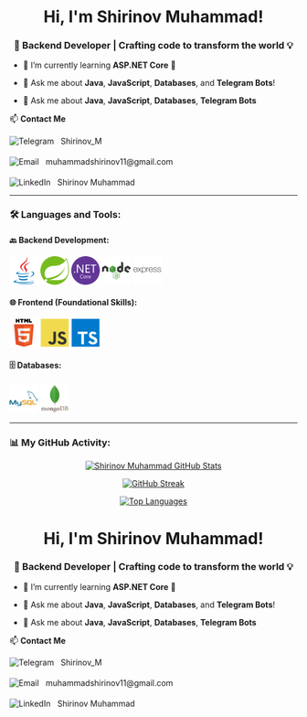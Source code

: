 <h1 align="center">Hi, I'm Shirinov Muhammad!</h1>
<h3 align="center">🚀 Backend Developer | Crafting code to transform the world 💡</h3>

- 🌱 I’m currently learning **ASP.NET Core** 🚀
- 💬 Ask me about **Java**, **JavaScript**, **Databases**, and **Telegram Bots**!


- 💬 Ask me about **Java**, **JavaScript**, **Databases**, **Telegram Bots**

📫 **Contact Me**

<p align="left">
  <a href="https://t.me/Shirinov_m" target="_blank" style="text-decoration: none;">
    <img src="https://cdn-icons-png.flaticon.com/512/2111/2111646.png" alt="Telegram" width="30" height="30" style="vertical-align: middle;"/>
    <span style="margin-left: 8px; vertical-align: middle;">Shirinov_M</span>
  </a>
  <br><br>
  <a href="mailto:shirinovmuhammad11@gmail.com" target="_blank" style="text-decoration: none;">
    <img src="https://cdn-icons-png.flaticon.com/512/732/732200.png" alt="Email" width="30" height="30" style="vertical-align: middle;"/>
    <span style="margin-left: 8px; vertical-align: middle;">muhammadshirinov11@gmail.com</span>
  </a>
<br></br>
<a href="https://www.linkedin.com/in/muhammad-shirinov-1a5b35366" target="_blank" style="text-decoration: none;">
  <img src="https://cdn-icons-png.flaticon.com/512/174/174857.png" alt="LinkedIn" width="30" height="30" style="vertical-align: middle;" />
  <span style="margin-left: 8px; vertical-align: middle;">Shirinov Muhammad</span>
</a>
</p>

---
### 🛠️ Languages and Tools:
#### 🔙 Backend Development:
<p align="left">
  <img src="https://raw.githubusercontent.com/devicons/devicon/master/icons/java/java-original.svg" alt="Java" width="50" height="50" title="Java - My Core Backend Language"/>
  <img src="https://raw.githubusercontent.com/devicons/devicon/master/icons/spring/spring-original.svg" alt="Spring" width="50" height="50" title="Spring Framework - Building Robust APIs"/>
  <img src="https://raw.githubusercontent.com/devicons/devicon/master/icons/dotnetcore/dotnetcore-original.svg" alt="ASP.NET Core" width="50" height="50" title="ASP.NET Core - Currently Learning and Exploring!"/>
  <img src="https://raw.githubusercontent.com/devicons/devicon/master/icons/nodejs/nodejs-original-wordmark.svg" alt="Node.js" width="50" height="50" title="Node.js - For Fast & Scalable Backends"/>
  <img src="https://raw.githubusercontent.com/devicons/devicon/master/icons/express/express-original-wordmark.svg" alt="Express" width="50" height="50" title="Express.js - Node.js Web Framework"/>
</p>

#### 🌐 Frontend (Foundational Skills):
<p align="left">
  <img src="https://raw.githubusercontent.com/devicons/devicon/master/icons/html5/html5-original-wordmark.svg" alt="HTML5" width="50" height="50" title="HTML5 - Web Structure"/>
  <img src="https://raw.githubusercontent.com/devicons/devicon/master/icons/javascript/javascript-original.svg" alt="JavaScript" width="50" height="50" title="JavaScript - Web Interactivity"/>
  <img src="https://raw.githubusercontent.com/devicons/devicon/master/icons/typescript/typescript-original.svg" alt="TypeScript" width="50" height="50" title="TypeScript - Scalable JavaScript"/>
</p>

#### 🗄️ Databases:
<p align="left">
  <img src="https://raw.githubusercontent.com/devicons/devicon/master/icons/mysql/mysql-original-wordmark.svg" alt="MySQL" width="50" height="50" title="MySQL - Relational Database"/>
  <img src="https://raw.githubusercontent.com/devicons/devicon/master/icons/mongodb/mongodb-original-wordmark.svg" alt="MongoDB" width="50" height="50" title="MongoDB - NoSQL Database"/>
</p>

---
### 📊 My GitHub Activity:

<p align="center">
  <a href="https://github.com/ShirinovMuhammad">
    <img src="https://github-readme-stats.vercel.app/api?username=ShirinovMuhammad&show_icons=true&theme=radical&include_all_commits=true&count_private=true" alt="Shirinov Muhammad GitHub Stats" />
  </a>
</p>

<p align="center">
  <a href="https://github.com/ShirinovMuhammad">
    <img src="https://github-readme-streak-stats.herokuapp.com/?user=ShirinovMuhammad&theme=radical" alt="GitHub Streak" />
  </a>
</p>

<p align="center">
  <a href="https://github.com/ShirinovMuhammad">
    <img src="https://github-readme-stats.vercel.app/api/top-langs/?username=ShirinovMuhammad&layout=compact&theme=radical" alt="Top Languages" />
  </a>
</p>


<h1 align="center">Hi, I'm Shirinov Muhammad!</h1>
<h3 align="center">🚀 Backend Developer | Crafting code to transform the world 💡</h3>

- 🌱 I’m currently learning **ASP.NET Core** 🚀
- 💬 Ask me about **Java**, **JavaScript**, **Databases**, and **Telegram Bots**!


- 💬 Ask me about **Java**, **JavaScript**, **Databases**, **Telegram Bots**

📫 **Contact Me**

<p align="left">
  <a href="https://t.me/Shirinov_m" target="_blank" style="text-decoration: none;">
    <img src="https://cdn-icons-png.flaticon.com/512/2111/2111646.png" alt="Telegram" width="30" height="30" style="vertical-align: middle;"/>
    <span style="margin-left: 8px; vertical-align: middle;">Shirinov_M</span>
  </a>
  <br><br>
  <a href="mailto:shirinovmuhammad11@gmail.com" target="_blank" style="text-decoration: none;">
    <img src="https://cdn-icons-png.flaticon.com/512/732/732200.png" alt="Email" width="30" height="30" style="vertical-align: middle;"/>
    <span style="margin-left: 8px; vertical-align: middle;">muhammadshirinov11@gmail.com</span>
  </a>
<br></br>
<a href="https://www.linkedin.com/in/muhammad-shirinov-1a5b35366" target="_blank" style="text-decoration: none;">
  <img src="https://cdn-icons-png.flaticon.com/512/174/174857.png" alt="LinkedIn" width="30" height="30" style="vertical-align: middle;" />
  <span style="margin-left: 8px; vertical-align: middle;">Shirinov Muhammad</span>
</a>
</p>
